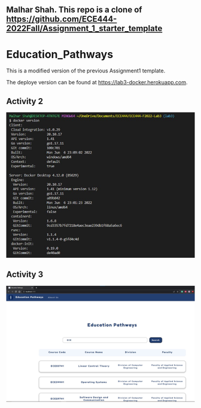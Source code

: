 
## Malhar Shah. This repo is a clone of https://github.com/ECE444-2022Fall/Assignment_1_starter_template

# Education_Pathways
This is a modified version of the previous Assignment1 template.

The deploye version can be found at https://lab3-docker.herokuapp.com.

## Activity 2
![Screenshot of Activity 2](/images/Activity2.jpg)

## Activity 3
![Screenshot of Activity 3](/images/Activity3.jpg)